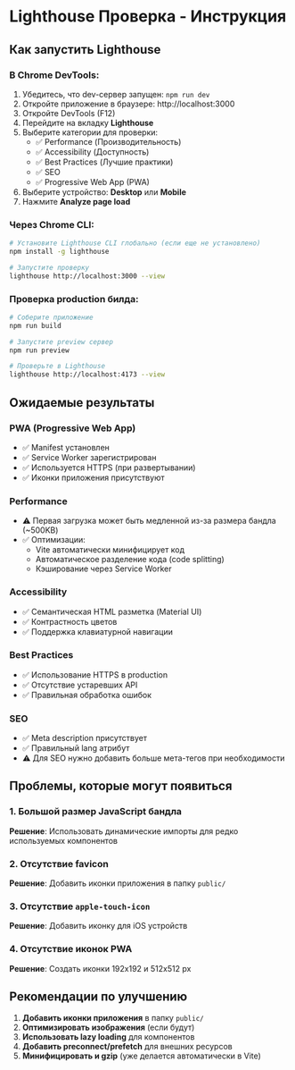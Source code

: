 # Lighthouse Проверка - Инструкция

## Как запустить Lighthouse

### В Chrome DevTools:
1. Убедитесь, что dev-сервер запущен: `npm run dev`
2. Откройте приложение в браузере: http://localhost:3000
3. Откройте DevTools (F12)
4. Перейдите на вкладку **Lighthouse**
5. Выберите категории для проверки:
   - ✅ Performance (Производительность)
   - ✅ Accessibility (Доступность)
   - ✅ Best Practices (Лучшие практики)
   - ✅ SEO
   - ✅ Progressive Web App (PWA)
6. Выберите устройство: **Desktop** или **Mobile**
7. Нажмите **Analyze page load**

### Через Chrome CLI:
```bash
# Установите Lighthouse CLI глобально (если еще не установлено)
npm install -g lighthouse

# Запустите проверку
lighthouse http://localhost:3000 --view
```

### Проверка production билда:
```bash
# Соберите приложение
npm run build

# Запустите preview сервер
npm run preview

# Проверьте в Lighthouse
lighthouse http://localhost:4173 --view
```

## Ожидаемые результаты

### PWA (Progressive Web App)
- ✅ Manifest установлен
- ✅ Service Worker зарегистрирован
- ✅ Используется HTTPS (при развертывании)
- ✅ Иконки приложения присутствуют

### Performance
- ⚠️ Первая загрузка может быть медленной из-за размера бандла (~500KB)
- ✅ Оптимизации:
  - Vite автоматически минифицирует код
  - Автоматическое разделение кода (code splitting)
  - Кэширование через Service Worker

### Accessibility
- ✅ Семантическая HTML разметка (Material UI)
- ✅ Контрастность цветов
- ✅ Поддержка клавиатурной навигации

### Best Practices
- ✅ Использование HTTPS в production
- ✅ Отсутствие устаревших API
- ✅ Правильная обработка ошибок

### SEO
- ✅ Meta description присутствует
- ✅ Правильный lang атрибут
- ⚠️ Для SEO нужно добавить больше мета-тегов при необходимости

## Проблемы, которые могут появиться

### 1. Большой размер JavaScript бандла
**Решение**: Использовать динамические импорты для редко используемых компонентов

### 2. Отсутствие favicon
**Решение**: Добавить иконки приложения в папку `public/`

### 3. Отсутствие `apple-touch-icon`
**Решение**: Добавить иконку для iOS устройств

### 4. Отсутствие иконок PWA
**Решение**: Создать иконки 192x192 и 512x512 px

## Рекомендации по улучшению

1. **Добавить иконки приложения** в папку `public/`
2. **Оптимизировать изображения** (если будут)
3. **Использовать lazy loading** для компонентов
4. **Добавить preconnect/prefetch** для внешних ресурсов
5. **Минифицировать и gzip** (уже делается автоматически в Vite)

